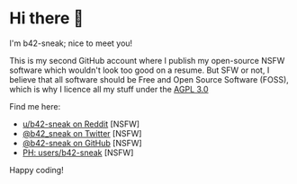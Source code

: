 # Hi there 👋

I'm b42-sneak; nice to meet you!

This is my second GitHub account where I publish my open-source NSFW software which wouldn't look too good on a resume.
But SFW or not, I believe that all software should be Free and Open Source Software (FOSS), which is why I licence all my stuff under the [AGPL 3.0](https://www.gnu.org/licenses/agpl-3.0.en.html)

Find me here:

- [u/b42-sneak on Reddit](https://www.reddit.com/user/b42-sneak) [NSFW]
- [@b42_sneak on Twitter](https://twitter.com/b42_sneak) [NSFW]
- [@b42-sneak on GitHub](https://github.com/b42-sneak) [NSFW]
- [PH: users/b42-sneak](https://www.pornhub.com/users/b42-sneak) [NSFW]

Happy coding!
